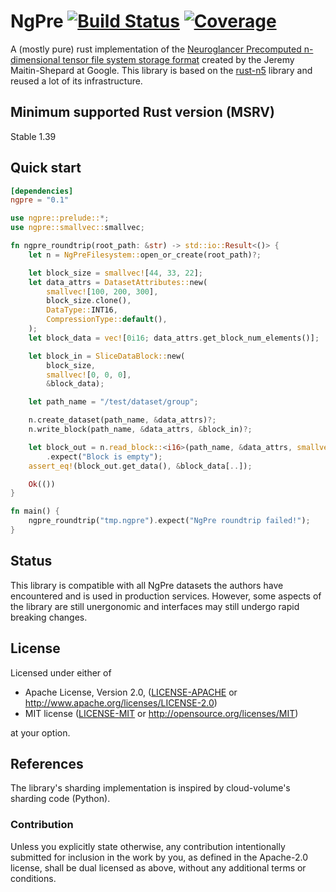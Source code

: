 # NgPre [![Build Status](https://travis-ci.org/tomka/rust-ngpre.svg?branch=master)](https://travis-ci.org/tomka/rust-ngpre) [![Coverage](https://codecov.io/gh/tomka/rust-ngpre/branch/master/graph/badge.svg)](https://codecov.io/gh/tomka/rust-ngpre)

A (mostly pure) rust implementation of the [Neuroglancer Precomputed n-dimensional tensor file system storage format](https://github.com/google/neuroglancer/tree/master/src/neuroglancer/datasource/precomputed) created by the Jeremy Maitin-Shepard at Google. This library is based on the [rust-n5](https://github.com/aschampion/rust-n5) library and reused a lot of its infrastructure.

## Minimum supported Rust version (MSRV)

Stable 1.39

## Quick start

```toml
[dependencies]
ngpre = "0.1"
```

```rust
use ngpre::prelude::*;
use ngpre::smallvec::smallvec;

fn ngpre_roundtrip(root_path: &str) -> std::io::Result<()> {
    let n = NgPreFilesystem::open_or_create(root_path)?;

    let block_size = smallvec![44, 33, 22];
    let data_attrs = DatasetAttributes::new(
        smallvec![100, 200, 300],
        block_size.clone(),
        DataType::INT16,
        CompressionType::default(),
    );
    let block_data = vec![0i16; data_attrs.get_block_num_elements()];

    let block_in = SliceDataBlock::new(
        block_size,
        smallvec![0, 0, 0],
        &block_data);

    let path_name = "/test/dataset/group";

    n.create_dataset(path_name, &data_attrs)?;
    n.write_block(path_name, &data_attrs, &block_in)?;

    let block_out = n.read_block::<i16>(path_name, &data_attrs, smallvec![0, 0, 0])?
        .expect("Block is empty");
    assert_eq!(block_out.get_data(), &block_data[..]);

    Ok(())
}

fn main() {
    ngpre_roundtrip("tmp.ngpre").expect("NgPre roundtrip failed!");
}
```

## Status

This library is compatible with all NgPre datasets the authors have encountered and is used in production services. However, some aspects of the library are still unergonomic and interfaces may still undergo rapid breaking changes.

## License

Licensed under either of

- Apache License, Version 2.0, ([LICENSE-APACHE](LICENSE-APACHE) or http://www.apache.org/licenses/LICENSE-2.0)
- MIT license ([LICENSE-MIT](LICENSE-MIT) or http://opensource.org/licenses/MIT)

at your option.

## References

The library's sharding implementation is inspired by cloud-volume's sharding code (Python).

### Contribution

Unless you explicitly state otherwise, any contribution intentionally submitted for inclusion in the work by you, as defined in the Apache-2.0 license, shall be dual licensed as above, without any additional terms or conditions.
